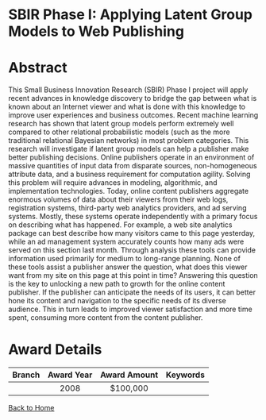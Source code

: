 
SBIR Phase I: Applying Latent Group Models to Web Publishing
============================================================

# Abstract


This Small Business Innovation Research (SBIR) Phase I project will apply recent advances in knowledge discovery to bridge the gap between what is known about an Internet viewer and what is done with this knowledge to improve user experiences and business outcomes. Recent machine learning research has shown that latent group models perform extremely well compared to other relational probabilistic models (such as the more traditional relational Bayesian networks) in most problem categories. This research will investigate if latent group models can help a publisher make better publishing decisions. Online publishers operate in an environment of massive quantities of input data from disparate sources, non-homogeneous attribute data, and a business requirement for computation agility. Solving this problem will require advances in modeling, algorithmic, and implementation technologies.  Today, online content publishers aggregate enormous volumes of data about their viewers from their web logs, registration systems, third-party web analytics providers, and ad serving systems. Mostly, these systems operate independently with a primary focus on describing what has happened. For example, a web site analytics package can best describe how many visitors came to this page yesterday, while an ad management system accurately counts how many ads were served on this section last month. Through analysis these tools can provide information used primarily for medium to long-range planning. None of these tools assist a publisher answer the question, what does this viewer want from my site on this page at this point in time? Answering this question is the key to unlocking
a new path to growth for the online content publisher. If the publisher can anticipate the needs of its users, it can better hone its content and navigation to the specific needs of its diverse audience. This in turn leads to improved viewer satisfaction and more time spent, consuming more content from the content publisher.  

# Award Details

|Branch|Award Year|Award Amount|Keywords|
| :---: | :---: | :---: | :---: |
||2008|$100,000||
  
  


[Back to Home](https://github.com/chrischow/dod_sbir_awards/Reports/JT/#96)